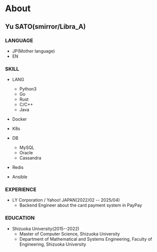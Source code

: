 # About
## Yu SATO(smirror/Libra_A)
### LANGUAGE
- JP(Mother language)
- EN

### SKILL
- LANG
  - Python3
  - Go
  - Rust
  - C/C++
  - Java

- Docker
- K8s

- DB
  - MySQL
  - Oracle
  - Cassandra

- Redis

- Ansible

### EXPERIENCE
- LY Corporation / Yahoo! JAPAN(2022/02 -- 2025/04)
  - Backend Engineer about the card payment system in PayPay

### EDUCATION
- Shizuoka University(2015--2022)
  - Master of Computer Science, Shizuoka University 
  - Department of Mathematical and Systems Engineering, Faculty of Engineering, Shizuoka University 
